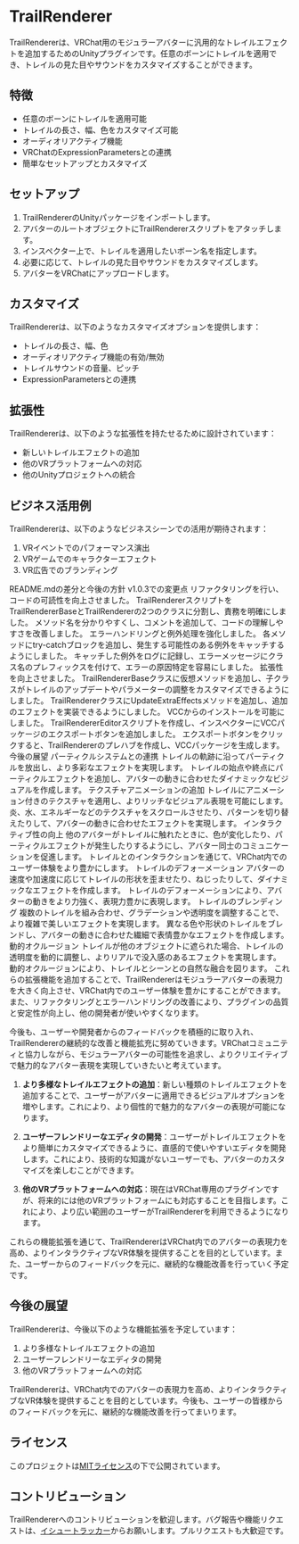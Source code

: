 # TrailRenderer

TrailRendererは、VRChat用のモジュラーアバターに汎用的なトレイルエフェクトを追加するためのUnityプラグインです。任意のボーンにトレイルを適用でき、トレイルの見た目やサウンドをカスタマイズすることができます。

## 特徴

- 任意のボーンにトレイルを適用可能
- トレイルの長さ、幅、色をカスタマイズ可能
- オーディオリアクティブ機能
- VRChatのExpressionParametersとの連携
- 簡単なセットアップとカスタマイズ

## セットアップ

1. TrailRendererのUnityパッケージをインポートします。
2. アバターのルートオブジェクトにTrailRendererスクリプトをアタッチします。
3. インスペクター上で、トレイルを適用したいボーン名を指定します。
4. 必要に応じて、トレイルの見た目やサウンドをカスタマイズします。
5. アバターをVRChatにアップロードします。

## カスタマイズ

TrailRendererは、以下のようなカスタマイズオプションを提供します：

- トレイルの長さ、幅、色
- オーディオリアクティブ機能の有効/無効
- トレイルサウンドの音量、ピッチ
- ExpressionParametersとの連携

## 拡張性

TrailRendererは、以下のような拡張性を持たせるために設計されています：

- 新しいトレイルエフェクトの追加
- 他のVRプラットフォームへの対応
- 他のUnityプロジェクトへの統合

## ビジネス活用例

TrailRendererは、以下のようなビジネスシーンでの活用が期待されます：

1. VRイベントでのパフォーマンス演出
2. VRゲームでのキャラクターエフェクト
3. VR広告でのブランディング

README.mdの差分と今後の方針
v1.0.3での変更点
リファクタリングを行い、コードの可読性を向上させました。
TrailRendererスクリプトをTrailRendererBaseとTrailRendererの2つのクラスに分割し、責務を明確にしました。
メソッド名を分かりやすくし、コメントを追加して、コードの理解しやすさを改善しました。
エラーハンドリングと例外処理を強化しました。
各メソッドにtry-catchブロックを追加し、発生する可能性のある例外をキャッチするようにしました。
キャッチした例外をログに記録し、エラーメッセージにクラス名のプレフィックスを付けて、エラーの原因特定を容易にしました。
拡張性を向上させました。
TrailRendererBaseクラスに仮想メソッドを追加し、子クラスがトレイルのアップデートやパラメーターの調整をカスタマイズできるようにしました。
TrailRendererクラスにUpdateExtraEffectsメソッドを追加し、追加のエフェクトを実装できるようにしました。
VCCからのインストールを可能にしました。
TrailRendererEditorスクリプトを作成し、インスペクターにVCCパッケージのエクスポートボタンを追加しました。
エクスポートボタンをクリックすると、TrailRendererのプレハブを作成し、VCCパッケージを生成します。
今後の展望
パーティクルシステムとの連携
トレイルの軌跡に沿ってパーティクルを放出し、より多彩なエフェクトを実現します。
トレイルの始点や終点にパーティクルエフェクトを追加し、アバターの動きに合わせたダイナミックなビジュアルを作成します。
テクスチャアニメーションの追加
トレイルにアニメーション付きのテクスチャを適用し、よりリッチなビジュアル表現を可能にします。
炎、水、エネルギーなどのテクスチャをスクロールさせたり、パターンを切り替えたりして、アバターの動きに合わせたエフェクトを実現します。
インタラクティブ性の向上
他のアバターがトレイルに触れたときに、色が変化したり、パーティクルエフェクトが発生したりするようにし、アバター同士のコミュニケーションを促進します。
トレイルとのインタラクションを通じて、VRChat内でのユーザー体験をより豊かにします。
トレイルのデフォーメーション
アバターの速度や加速度に応じてトレイルの形状を歪ませたり、ねじったりして、ダイナミックなエフェクトを作成します。
トレイルのデフォーメーションにより、アバターの動きをより力強く、表現力豊かに表現します。
トレイルのブレンディング
複数のトレイルを組み合わせ、グラデーションや透明度を調整することで、より複雑で美しいエフェクトを実現します。
異なる色や形状のトレイルをブレンドし、アバターの動きに合わせた繊細で表情豊かなエフェクトを作成します。
動的オクルージョン
トレイルが他のオブジェクトに遮られた場合、トレイルの透明度を動的に調整し、よりリアルで没入感のあるエフェクトを実現します。
動的オクルージョンにより、トレイルとシーンとの自然な融合を図ります。
これらの拡張機能を追加することで、TrailRendererはモジュラーアバターの表現力を大きく向上させ、VRChat内でのユーザー体験を豊かにすることができます。また、リファクタリングとエラーハンドリングの改善により、プラグインの品質と安定性が向上し、他の開発者が使いやすくなります。

今後も、ユーザーや開発者からのフィードバックを積極的に取り入れ、TrailRendererの継続的な改善と機能拡充に努めていきます。VRChatコミュニティと協力しながら、モジュラーアバターの可能性を追求し、よりクリエイティブで魅力的なアバター表現を実現していきたいと考えています。

1. **より多様なトレイルエフェクトの追加**：新しい種類のトレイルエフェクトを追加することで、ユーザーがアバターに適用できるビジュアルオプションを増やします。これにより、より個性的で魅力的なアバターの表現が可能になります。

2. **ユーザーフレンドリーなエディタの開発**：ユーザーがトレイルエフェクトをより簡単にカスタマイズできるように、直感的で使いやすいエディタを開発します。これにより、技術的な知識がないユーザーでも、アバターのカスタマイズを楽しむことができます。

3. **他のVRプラットフォームへの対応**：現在はVRChat専用のプラグインですが、将来的には他のVRプラットフォームにも対応することを目指します。これにより、より広い範囲のユーザーがTrailRendererを利用できるようになります。

これらの機能拡張を通じて、TrailRendererはVRChat内でのアバターの表現力を高め、よりインタラクティブなVR体験を提供することを目的としています。また、ユーザーからのフィードバックを元に、継続的な機能改善を行っていく予定です。



## 今後の展望

TrailRendererは、今後以下のような機能拡張を予定しています：

1. より多様なトレイルエフェクトの追加
2. ユーザーフレンドリーなエディタの開発
3. 他のVRプラットフォームへの対応

TrailRendererは、VRChat内でのアバターの表現力を高め、よりインタラクティブなVR体験を提供することを目的としています。今後も、ユーザーの皆様からのフィードバックを元に、継続的な機能改善を行ってまいります。

## ライセンス

このプロジェクトは[MITライセンス](LICENSE)の下で公開されています。

## コントリビューション

TrailRendererへのコントリビューションを歓迎します。バグ報告や機能リクエストは、[イシュートラッカー](https://github.com/zapabob/TrailRenderer/issues)からお願いします。プルリクエストも大歓迎です。
